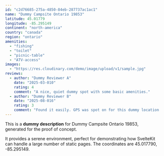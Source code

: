 ```yaml
---
id: "c2d76685-275a-4850-84eb-287737ac1ac1"
name: "Dummy Campsite Ontario 19853"
latitude: 45.01779
longitude: -85.295149
continent: "north-america"
country: "canada"
region: "ontario"
amenities:
  - "fishing"
  - "toilet"
  - "picnic-table"
  - "ATV-access"
images:
  - "https://res.cloudinary.com/demo/image/upload/v1/sample.jpg"
reviews:
  - author: "Dummy Reviewer A"
    date: "2025-03-010"
    rating: 4
    comment: "A nice, quiet dummy spot with some basic amenities."
  - author: "Dummy Reviewer B"
    date: "2025-08-016"
    rating: 3
    comment: "Found it easily. GPS was spot on for this dummy location."
---
```


This is a **dummy description** for Dummy Campsite Ontario 19853, generated for the proof of concept.

It provides a serene environment, perfect for demonstrating how SvelteKit can handle a large number of static pages. The coordinates are 45.017790, -85.295149.
